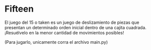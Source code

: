 # Fifteen
El juego del 15 o taken es un juego de deslizamiento de piezas que presentan un determinado orden inicial dentro de una cajita cuadrada. 
¡Resuélvelo en la menor cantidad de movimientos posibles!

(Para jugarlo, unicamente corra el archivo main.py)
